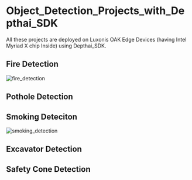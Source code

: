 # Object_Detection_Projects_with_Depthai_SDK
All these projects are deployed on Luxonis OAK Edge Devices (having Intel Myriad X chip Inside) using Depthai_SDK.

## Fire Detection

![fire_detection](https://github.com/SamiUddin-tech/Object_Detection_Projects_with_Depthai_SDK/assets/81253183/e321571a-3392-478e-9000-3d2c60e40e3c)

## Pothole Detection



## Smoking Deteciton

![smoking_detection](https://github.com/SamiUddin-tech/Object_Detection_Projects_with_Depthai_SDK/assets/81253183/76207bab-391c-4706-b464-cf6b1c689eb0)

## Excavator Detection


## Safety Cone Detection
